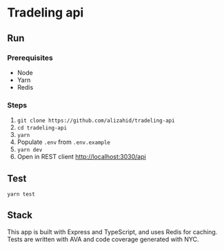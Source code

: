 # Tradeling api

## Run

### Prerequisites

- Node
- Yarn
- Redis

### Steps

1. `git clone https://github.com/alizahid/tradeling-api`
2. `cd tradeling-api`
3. `yarn`
4. Populate `.env` from `.env.example`
5. `yarn dev`
6. Open in REST client [http://localhost:3030/api](http://localhost:3000/api)

## Test

`yarn test`

## Stack

This app is built with Express and TypeScript, and uses Redis for caching. Tests are written with AVA and code coverage generated with NYC.
